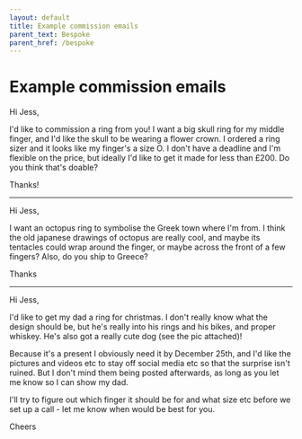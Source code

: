 ```yaml
---
layout: default
title: Example commission emails
parent_text: Bespoke
parent_href: /bespoke
---
```


# Example commission emails

Hi Jess,

I'd like to commission a ring from you! I want a big skull ring for my middle finger, and I'd like the skull to be wearing a flower crown. I ordered a ring sizer and it looks like my finger's a size O. I don't have a deadline and I'm flexible on the price, but ideally I'd like to get it made for less than £200. Do you think that's doable?

Thanks!

---

Hi Jess,

I want an octopus ring to symbolise the Greek town where I'm from. I think the old japanese drawings of octopus are really cool, and maybe its tentacles could wrap around the finger, or maybe across the front of a few fingers? Also, do you ship to Greece?

Thanks

---

Hi Jess,

I'd like to get my dad a ring for christmas. I don't really know what the design should be, but he's really into his rings and his bikes, and proper whiskey. He's also got a really cute dog (see the pic attached)!

Because it's a present I obviously need it by December 25th, and I'd like the pictures and videos etc to stay off social media etc so that the surprise isn't ruined. But I don't mind them being posted afterwards, as long as you let me know so I can show my dad.

I'll try to figure out which finger it should be for and what size etc before we set up a call - let me know when would be best for you.

Cheers
